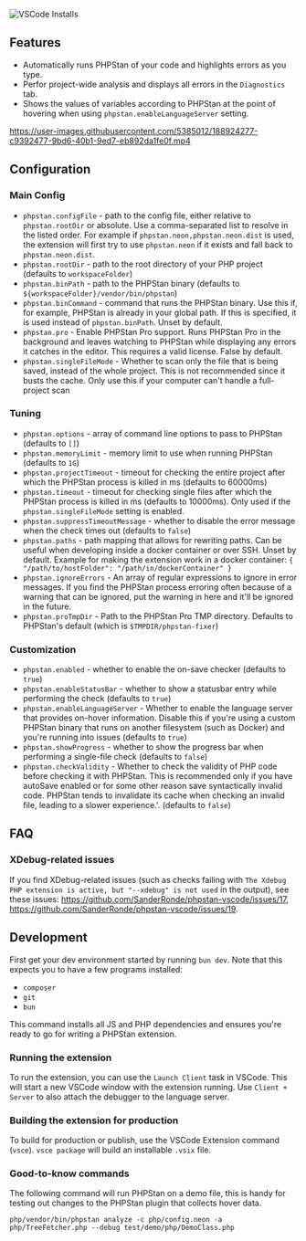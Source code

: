 ![VSCode Installs](https://img.shields.io/vscode-marketplace/i/sanderronde.phpstan-vscode.svg?label=VSCode%20Marketplace%20Installs)

## Features

-   Automatically runs PHPStan of your code and highlights errors as you type.
-   Perfor project-wide analysis and displays all errors in the `Diagnostics` tab.
-   Shows the values of variables according to PHPStan at the point of hovering when using `phpstan.enableLanguageServer` setting.

https://user-images.githubusercontent.com/5385012/188924277-c9392477-9bd6-40b1-9ed7-eb892da1fe0f.mp4

## Configuration

### Main Config

-   `phpstan.configFile` - path to the config file, either relative to `phpstan.rootDir` or absolute. Use a comma-separated list to resolve in the listed order. For example if `phpstan.neon,phpstan.neon.dist` is used, the extension will first try to use `phpstan.neon` if it exists and fall back to `phpstan.neon.dist`.
-   `phpstan.rootDir` - path to the root directory of your PHP project (defaults to `workspaceFolder`)
-   `phpstan.binPath` - path to the PHPStan binary (defaults to `${workspaceFolder}/vendor/bin/phpstan`)
-   `phpstan.binCommand` - command that runs the PHPStan binary. Use this if, for example, PHPStan is already in your global path. If this is specified, it is used instead of `phpstan.binPath`. Unset by default.
-   `phpstan.pro` - Enable PHPStan Pro support. Runs PHPStan Pro in the background and leaves watching to PHPStan while displaying any errors it catches in the editor. This requires a valid license. False by default.
-   `phpstan.singleFileMode` - Whether to scan only the file that is being saved, instead of the whole project. This is not recommended since it busts the cache. Only use this if your computer can't handle a full-project scan

### Tuning

-   `phpstan.options` - array of command line options to pass to PHPStan (defaults to `[]`)
-   `phpstan.memoryLimit` - memory limit to use when running PHPStan (defaults to `1G`)
-   `phpstan.projectTimeout` - timeout for checking the entire project after which the PHPStan process is killed in ms (defaults to 60000ms)
-   `phpstan.timeout` - timeout for checking single files after which the PHPStan process is killed in ms (defaults to 10000ms). Only used if the `phpstan.singleFileMode` setting is enabled.
-   `phpstan.suppressTimeoutMessage` - whether to disable the error message when the check times out (defaults to `false`)
-   `phpstan.paths` - path mapping that allows for rewriting paths. Can be useful when developing inside a docker container or over SSH. Unset by default. Example for making the extension work in a docker container: `{ "/path/to/hostFolder": "/path/in/dockerContainer" }`
-   `phpstan.ignoreErrors` - An array of regular expressions to ignore in error messages. If you find the PHPStan process erroring often because of a warning that can be ignored, put the warning in here and it'll be ignored in the future.
-   `phpstan.proTmpDir` - Path to the PHPStan Pro TMP directory. Defaults to PHPStan's default (which is `$TMPDIR/phpstan-fixer`)

### Customization

-   `phpstan.enabled` - whether to enable the on-save checker (defaults to `true`)
-   `phpstan.enableStatusBar` - whether to show a statusbar entry while performing the check (defaults to `true`)
-   `phpstan.enableLanguageServer` - Whether to enable the language server that provides on-hover information. Disable this if you're using a custom PHPStan binary that runs on another filesystem (such as Docker) and you're running into issues (defaults to `true`)
-   `phpstan.showProgress` - whether to show the progress bar when performing a single-file check (defaults to `false`)
-   `phpstan.checkValidity` - Whether to check the validity of PHP code before checking it with PHPStan. This is recommended only if you have autoSave enabled or for some other reason save syntactically invalid code. PHPStan tends to invalidate its cache when checking an invalid file, leading to a slower experience.'. (defaults to `false`)

## FAQ

### XDebug-related issues

If you find XDebug-related issues (such as checks failing with `The Xdebug PHP extension is active, but "--xdebug" is not used` in the output), see these issues: https://github.com/SanderRonde/phpstan-vscode/issues/17, https://github.com/SanderRonde/phpstan-vscode/issues/19.

## Development

First get your dev environment started by running `bun dev`. Note that this expects you to have a few programs installed:

-   `composer`
-   `git`
-   `bun`

This command installs all JS and PHP dependencies and ensures you're ready to go for writing a PHPStan extension.

### Running the extension

To run the extension, you can use the `Launch Client` task in VSCode. This will start a new VSCode window with the extension running. Use `Client + Server` to also attach the debugger to the language server.

### Building the extension for production

To build for production or publish, use the VSCode Extension command (`vsce`). `vsce package` will build an installable `.vsix` file.

### Good-to-know commands

The following command will run PHPStan on a demo file, this is handy for testing out changes to the PHPStan plugin that collects hover data.

`php/vendor/bin/phpstan analyze -c php/config.neon -a php/TreeFetcher.php --debug test/demo/php/DemoClass.php`

